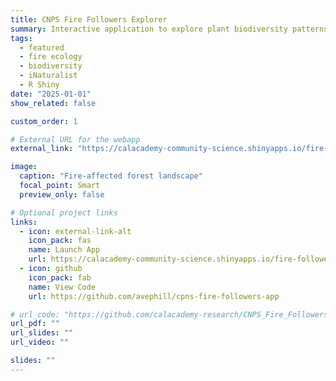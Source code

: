 ```yaml
---
title: CNPS Fire Followers Explorer
summary: Interactive application to explore plant biodiversity patterns before and after wildfire events in California using data from the California Native Plant Society "Fire Followers" iNat project.
tags:
  - featured
  - fire ecology
  - biodiversity
  - iNaturalist
  - R Shiny
date: "2025-01-01"
show_related: false

custom_order: 1

# External URL for the webapp
external_link: "https://calacademy-community-science.shinyapps.io/fire-followers-app/"

image:
  caption: "Fire-affected forest landscape"
  focal_point: Smart
  preview_only: false

# Optional project links
links:
  - icon: external-link-alt
    icon_pack: fas
    name: Launch App
    url: https://calacademy-community-science.shinyapps.io/fire-followers-app/
  - icon: github
    icon_pack: fab
    name: View Code
    url: https://github.com/avephill/cpns-fire-followers-app

# url_code: "https://github.com/calacademy-research/CNPS_Fire_Followers"
url_pdf: ""
url_slides: ""
url_video: ""

slides: ""
---
```

